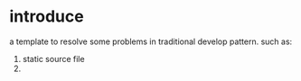# introduce

a template to resolve some problems in traditional develop pattern. such as:

1. static source file
2. 

### 